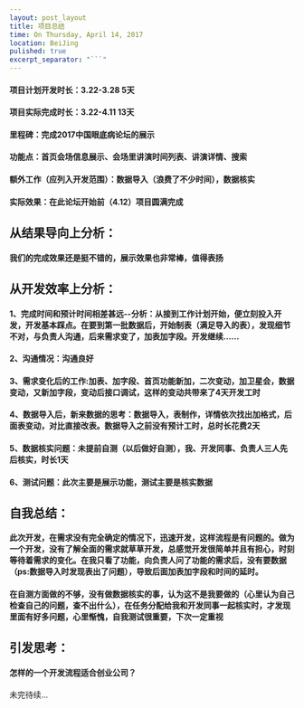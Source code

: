 ```yaml
---
layout: post_layout
title: 项目总结
time: On Thursday, April 14, 2017
location: BeiJing
pulished: true
excerpt_separator: "```"
---
```



#### 项目计划开发时长：3.22-3.28 5天
#### 项目实际完成时长：3.22-4.11 13天
#### 里程碑：完成2017中国眼底病论坛的展示
#### 功能点：首页会场信息展示、会场里讲演时间列表、讲演详情、搜索
#### 额外工作（应列入开发范围）：数据导入（浪费了不少时间），数据核实
#### 实际效果：在此论坛开始前（4.12）项目圆满完成

## 从结果导向上分析：
#### 我们的完成效果还是挺不错的，展示效果也非常棒，值得表扬

## 从开发效率上分析：
#### 1、完成时间和预计时间相差甚远--分析：从接到工作计划开始，便立刻投入开发，开发基本踩点。在要到第一批数据后，开始制表（满足导入的表），发现细节不对，与负责人沟通，后来需求变了，加表加字段。开发继续......
#### 2、沟通情况：沟通良好
#### 3、需求变化后的工作:加表、加字段、首页功能新加，二次变动，加卫星会，数据变动，又新加字段，变动后接口调试，这样的变动共带来了4天开发工时
#### 4、数据导入后，新来数据的思考：数据导入，表制作，详情依次找出加格式，后面表变动，对比直接改表。数据导入之前没有预计工时，总时长花费2天
#### 5、数据核实问题：未提前自测（以后做好自测），我、开发同事、负责人三人先后核实，时长1天
#### 6、测试问题：此次主要是展示功能，测试主要是核实数据

## 自我总结：
#### 此次开发，在需求没有完全确定的情况下，迅速开发，这样流程是有问题的。做为一个开发，没有了解全面的需求就草草开发，总感觉开发很简单并且有担心，时刻等待着需求的变化。在我只看了功能，向负责人问了功能的需求后，没有要数据（ps:数据导入时发现表出了问题），导致后面加表加字段和时间的延时。
#### 在自测方面做的不够，没有做数据核实的事，认为这不是我要做的（心里认为自己检查自己的问题，查不出什么），在任务分配给我和开发同事一起核实时，才发现里面有好多问题，心里惭愧，自我测试很重要，下次一定重视
## 引发思考：
#### 怎样的一个开发流程适合创业公司？
未完待续...




